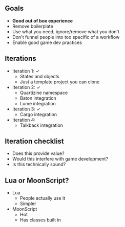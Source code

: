 ## Goals
- **Good out of box experience**
- Remove boilerplate
- Use what you need, ignore/remove what you don't
- Don't funnel people into too specific of a workflow
- Enable good game dev practices

## Iterations
- Iteration 1: ✓
	- States and objects
	- Just a template project you can clone
- Iteration 2: ✓
	- Quartizine namespace
	- Baton integration
	- Lume integration
- Iteration 3: ✓
	- Cargo integration
- Iteration 4:
	- Talkback integration

## Iteration checklist
- Does this provide value?
- Would this interfere with game development?
- Is this technically sound?

## Lua or MoonScript?
- Lua
	- People actually use it
	- Simpler
- MoonScript
	- Hot
	- Has classes built in